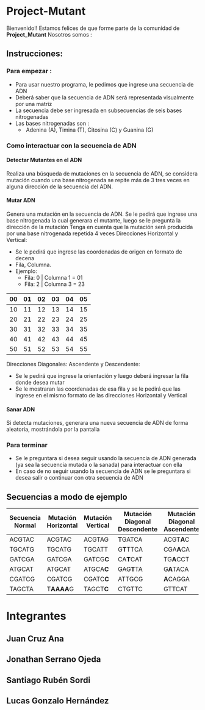# Project-Mutant

Bienvenido!! Estamos felices de que forme parte de la comunidad de **Project_Mutant** 
Nosotros somos :
## Instrucciones:
### Para empezar :
- Para usar nuestro programa, le pedimos que ingrese una secuencia de ADN
- Deberá saber que la secuencia de ADN será representada visualmente por una matriz
- La secuencia debe ser ingresada en subsecuencias de seis bases nitrogenadas
- Las bases nitrogenadas son : 
  -  Adenina (A), Timina (T), Citosina (C) y Guanina (G)


### Como interactuar con la secuencia de ADN
#### Detectar Mutantes en el ADN
Realiza una búsqueda de mutaciones en la secuencia de ADN, se considera mutación cuando una base nitrogenada se repite más de 3 tres veces en alguna dirección de la secuencia del ADN.
#### Mutar ADN
   Genera una mutación en la secuencia de ADN. Se le pedirá que ingrese una base nitrogenada la cual generara el mutante, luego se le pregunta la dirección de la mutación
   Tenga en cuenta que la mutación será producida por una base nitrogenada repetida 4 veces 
   Direcciones Horizontal y Vertical: 
   - Se le pedirá que ingrese las coordenadas de origen en formato de decena 
   - Fila, Columna.
   - Ejemplo:
     - Fila: 0 | Columna 1 = 01 
     - Fila: 2 | Columna 3 = 23

| 00  | 01  | 02  | 03  | 04  | 05  |
| --- | --- | --- | --- | --- | --- |
| 10  | 11  | 12  | 13  | 14  | 15  |
| 20  | 21  | 22  | 23  | 24  | 25  |
| 30  | 31  | 32  | 33  | 34  | 35  |
| 40  | 41  | 42  | 43  | 44  | 45  |
| 50  | 51  | 52  | 53  | 54  | 55  |

Direcciones Diagonales: Ascendente y Descendente:
- Se le pedirá que ingrese la orientación y luego deberá ingresar la fila donde desea mutar
- Se le mostraran las coordenadas de esa fila y se le pedirá que las ingrese en el mismo formato de las direcciones Horizontal y Vertical
#### Sanar ADN
Si detecta mutaciones, generara una nueva secuencia de ADN de forma aleatoria, mostrándola por la pantalla
###  Para terminar
- Se le preguntara si desea seguir usando la secuencia de ADN generada (ya sea la secuencia mutada o la sanada) para interactuar con ella
- En caso de no seguir usando la secuencia de ADN se le preguntara si desea salir o continuar con otra secuencia de ADN
## Secuencias a modo de ejemplo

| Secuencia Normal | Mutación Horizontal | Mutación Vertical | Mutación Diagonal Descendente | Mutación Diagonal Ascendente |
| ---------------- | ------------------- | ----------------- | ----------------------------- | ---------------------------- |
| ACGTAC           | ACGTAC              | ACGTAG            | **T**GATCA                    | ACGT**A**C                   |
| TGCATG           | TGCATG              | TGCATT            | G**T**TTCA                    | CGA**A**CA                   |
| GATCGA           | GATCGA              | GATCG**C**        | CA**T**CAT                    | TG**A**CCT                   |
| ATGCAT           | ATGCAT              | ATGCA**C**        | GAG**T**TA                    | G**A**TACA                   |
| CGATCG           | CGATCG              | CGATC**C**        | ATTGCG                        | **A**CAGGA                   |
| TAGCTA           | T**AAAA**G          | TAGCT**C**        | CTGTTC                        | GTTCAT                       |
# Integrantes 

## Juan Cruz Ana
## Jonathan Serrano Ojeda
## Santiago Rubén Sordi
## Lucas Gonzalo Hernández 